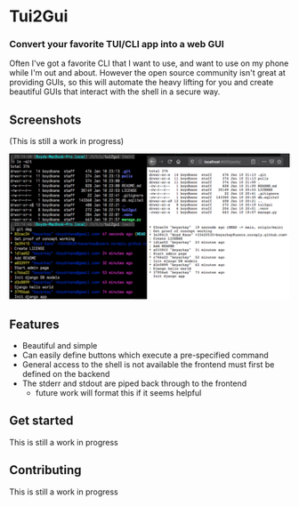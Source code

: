 # Tui2Gui

### Convert your favorite TUI/CLI app into a web GUI

Often I've got a favorite CLI that I want to use, and want to use on my phone
while I'm out and about. However the open source community isn't great at
providing GUIs, so this will automate the heavy lifting for you and create
beautiful GUIs that interact with the shell in a secure way.

## Screenshots

(This is still a work in progress)

![imgs/proof_of_concept.png](imgs/proof_of_concept.png)

## Features

- Beautiful and simple
- Can easily define buttons which execute a pre-specified command
- General access to the shell is not available
  the frontend must first be defined on the backend
- The stderr and stdout are piped back through to the frontend
    - future work will format this if it seems helpful

## Get started

This is still a work in progress


## Contributing

This is still a work in progress



